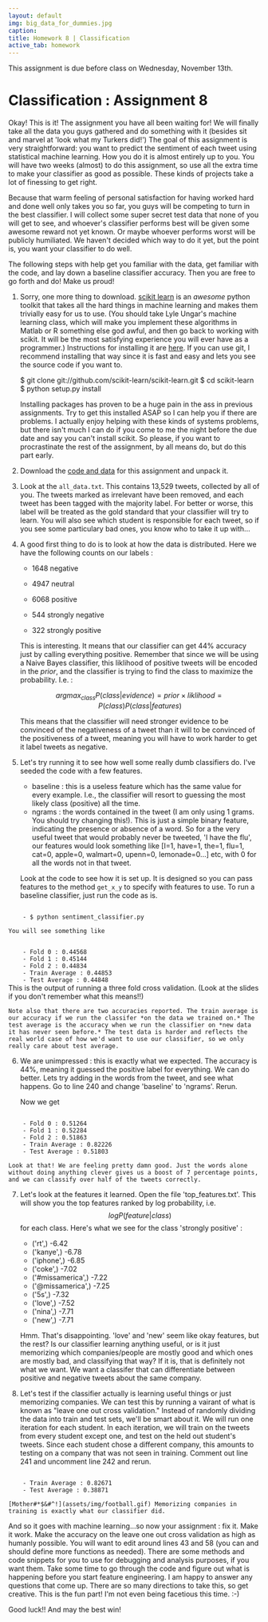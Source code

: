 ```yaml
---
layout: default
img: big_data_for_dummies.jpg 
caption: 
title: Homework 8 | Classification
active_tab: homework
---
```



<div class="alert alert-info">
  This assignment is due before class on Wednesday, November 13th.
</div>


Classification <span class="text-muted">: Assignment 8</span> 
=============================================================
Okay! This is it! The assignment you have all been waiting for! We will finally take all the data you guys gathered and do something with it (besides sit and marvel at 'look what my Turkers did!') The goal of this assignment is very straightforward: you want to predict the sentiment of each tweet using statistical machine learning. How you do it is almost entirely up to you. You will have two weeks (almost) to do this assignment, so use all the extra time to make your classifier as good as possible. These kinds of projects take a lot of finessing to get right. 

Because that warm feeling of personal satisfaction for having worked hard and done well only takes you so far, you guys will be competing to turn in the best classifier. I will collect some super secret test data that none of you will get to see, and whoever's classifier performs best will be given some awesome reward not yet known. Or maybe whoever performs worst will be publicly humiliated. We haven't decided which way to do it yet, but the point is, you want your classifier to do well. 

The following steps with help get you familiar with the data, get familiar with the code, and lay down a baseline classifier accuracy. Then you are free to go forth and do! Make us proud!

1. Sorry, one more thing to download. [scikit learn](http://scikit-learn.org/stable/) is an *awesome* python toolkit that takes all the hard things in machine learning and makes them trivially easy for us to use. (You should take Lyle Ungar's machine learning class, which will make you implement these algorithms in Matlab or R something else god awful, and then go back to working with scikit. It will be the most satisfying experience you will ever have as a programmer.) Instructions for installing it are [here](http://scikit-learn.org/stable/install.html). If you can use git, I recommend installing that way since it is fast and easy and lets you see the source code if you want to. 

	$ git clone git://github.com/scikit-learn/scikit-learn.git
	$ cd scikit-learn
	$ python setup.py install

    Installing packages has proven to be a huge pain in the ass in previous assignments. Try to get this installed ASAP so I can help you if there are problems. I actually enjoy helping with these kinds of systems problems, but there isn't much I can do if you come to me the night before the due date and say you can't install scikit. So please, if you want to procrastinate the rest of the assignment, by all means do, but do this part early.

2. Download the [code and data](downloads/pa5.tar.gz) for this assignment and unpack it. 

3. Look at the <code>all_data.txt</code>. This contains 13,529 tweets, collected by all of you. The tweets marked as irrelevant have been removed, and each tweet has been tagged with the majority label. For better or worse, this label will be treated as the gold standard that your classifier will try to learn. You will also see which student is responsible for each tweet, so if you see some particulary bad ones, you know who to take it up with...

4. A good first thing to do is to look at how the data is distributed. Here we have the following counts on our labels : 

   - 1648 negative

   - 4947 neutral

   - 6068 positive

   - 544 strongly negative

   - 322 strongly positive

    This is interesting. It means that our classifier can get 44% accuracy just by calling everything positive. Remember that since we will be using a Naive Bayes classifier, this liklihood of positive tweets will be encoded in the *prior*, and the classifier is trying to find the class to maximize the probability. I.e. :   
	
	$$argmax_{class} P(class | evidence) = prior \times liklihood = P(class)P(class | features)$$

	This means that the classifier will need stronger evidence to be convinced of the negativeness of a tweet than it will to be convinced of the positiveness of a tweet, meaning you will have to work harder to get it label tweets as negative. 

5. Let's try running it to see how well some really dumb classifiers do. I've seeded the code with a few features. 

	- baseline : this is a useless feature which has the same value for every example. I.e., the classifier will resort to guessing the most likely class (positive) all the time. 
	- ngrams : the words contained in the tweet (I am only using 1 grams. You should try changing this!). This is just a simple binary feature, indicating the presence or absence of a word. So for a the very useful tweet that would probably never be tweeted, 'I have the flu', our features would look something like [I=1, have=1, the=1, flu=1, cat=0, apple=0, walmart=0, upenn=0, lemonade=0...] etc, with 0 for all the words not in that tweet.

	Look at the code to see how it is set up. It is designed so you can pass features to the method <code>get&#95;x&#95;y</code> to specify with features to use. To run a baseline classifier, just run the code as is. 
<code>
	- $ python sentiment_classifier.py
</code>

	You will see something like 
<code>
	- Fold 0 : 0.44568
	- Fold 1 : 0.45144
	- Fold 2 : 0.44834
	- Train Average : 0.44853
	- Test Average : 0.44848
</code>
	This is the output of running a three fold cross validation. (Look at the slides if you don't remember what this means!!) 

	Note also that there are two accuracies reported. The train average is our accuracy if we run the classifer *on the data we trained on.* The test average is the accuracy when we run the classifier on *new data it has never seen before.* The test data is harder and reflects the real world case of how we'd want to use our classifier, so we only really care about test average.

6. We are unimpressed : this is exactly what we expected. The accuracy is 44%, meaning it guessed the positive label for everything. We can do better. Lets try adding in the words from the tweet, and see what happens. Go to line 240 and change 'baseline' to 'ngrams'. Rerun.

	Now we get
<code>
	- Fold 0 : 0.51264
	- Fold 1 : 0.52284
	- Fold 2 : 0.51863
	- Train Average : 0.82226
	- Test Average : 0.51803
</code>

	Look at that! We are feeling pretty damn good. Just the words alone without doing anything clever gives us a boost of 7 percentage points, and we can classify over half of the tweets correctly. 

7. Let's look at the features it learned. Open the file 'top_features.txt'. This will show you the top features ranked by log probability, i.e. $$log P(feature | class)$$ for each class. Here's what we see for the class 'strongly positive' : 

	- ('rt',) -6.42
	- ('kanye',) -6.78
	- ('iphone',) -6.85
	- ('coke',) -7.02
	- ('#missamerica',) -7.22
	- ('@missamerica',) -7.25
	- ('5s',) -7.32
	- ('love',) -7.52
	- ('nina',) -7.71
	- ('new',) -7.71

	Hmm. That's disappointing. 'love' and 'new' seem like okay features, but the rest? Is our classifier learning anything useful, or is it just memorizing which companies/people are mostly good and which ones are mostly bad, and classifying that way? If it is, that is definitely not what we want. We want a classifer that can differentiate between positive and negative tweets about the same company. 

8. Let's test if the classifier actually is learning useful things or just memorizing companies. We can test this by running a vairant of what is known as "leave one out cross validation." Instead of randomly dividing the data into train and test sets, we'll be smart about it. We will run one iteration for each student. In each iteration, we will train on the tweets from every student except one, and test on the held out student's tweets. Since each student chose a different company, this amounts to testing on a company that was not seen in training. Comment out line 241 and uncomment line 242 and rerun.  
<code>
	- Train Average : 0.82671 
	- Test Average : 0.38871 
</code>

	[Mother#*$&#^!](assets/img/football.gif) Memorizing companies in training is exactly what our classifier did. 

And so it goes with machine learning...so now your assignment : fix it. Make it work. Make the accuracy on the leave one out cross validation as high as humanly possible.  You will want to edit around lines 43 and 58 (you can and should define more functions as needed). There are some methods and code snippets for you to use for debugging and analysis purposes, if you want them. Take some time to go through the code and figure out what is happening before you start feature engineering. I am happy to answer any questions that come up. There are so many directions to take this, so get creative. This is the fun part! I'm not even being facetious this time. :-)

Good luck!! And may the best win!

